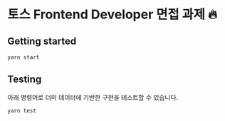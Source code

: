 # 토스 Frontend Developer 면접 과제 🔥

## Getting started
```sh
yarn start
```

## Testing
아래 명령어로 더미 데이터에 기반한 구현을 테스트할 수 있습니다.
```sh
yarn test
```

